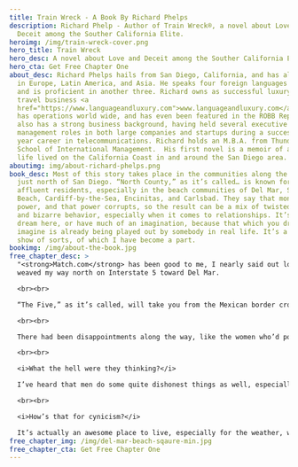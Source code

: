 ```yaml
---
title: Train Wreck - A Book By Richard Phelps
description: Richard Phelp - Author of Train Wreck®, a novel about Love and
  Deceit among the Souther California Elite.
heroimg: /img/train-wreck-cover.png
hero_title: Train Wreck
hero_desc: A novel about Love and Deceit among the Souther California Elite.
hero_cta: Get Free Chapter One
about_desc: Richard Phelps hails from San Diego, California, and has also lived
  in Europe, Latin America, and Asia. He speaks four foreign languages fluently
  and is proficient in another three. Richard owns as successful luxury language
  travel business <a
  href="https://www.languageandluxury.com">www.languageandluxury.com</a> that
  has operations world wide, and has even been featured in the ROBB Report. He
  also has a strong business background, having held several executive
  management roles in both large companies and startups during a successful 20+
  year career in telecommunications. Richard holds an M.B.A. from Thunderbird
  School of International Management.  His first novel is a memoir of an amazing
  life lived on the California Coast in and around the San Diego area.
aboutimg: img/about-richard-phelps.png
book_desc: Most of this story takes place in the communities along the coast
  just north of San Diego. “North County,” as it’s called… is known for its
  affluent residents, especially in the beach communities of Del Mar, Solana
  Beach, Cardiff-by-the-Sea, Encinitas, and Carlsbad. They say that money is
  power, and that power corrupts, so the result can be a mix of twisted ideals
  and bizarre behavior, especially when it comes to relationships. It’s hard to
  dream here, or have much of an imagination, because that which you dream or
  imagine is already being played out by somebody in real life. It’s a reality
  show of sorts, of which I have become a part.
bookimg: /img/about-the-book.jpg
free_chapter_desc: >
  "<strong>Match.com</strong> has been good to me, I nearly said out loud, as I
  weaved my way north on Interstate 5 toward Del Mar.  

  <br><br>

  “The Five,” as it’s called, will take you from the Mexican border crossing at Tijuana, Baja California and San Ysidro, CA all the way north to the Canadian border crossing at Blaine, Washington and Surrey, British Columbia.  Fortunately, my travels were only taking me as far as Del Mar to meet my next Match.com victim.  I realize that “victim” is a crass way to refer to my future soulmate, but I’ve found that a sense of humor goes a long way in the online dating world.

  <br><br>

  There had been disappointments along the way, like the women who’d posted pictures of someone else to reel me in, or those not-so-few who posted pictures of themselves but twenty years younger.

  <br><br>

  <i>What the hell were they thinking?</i>

  I’ve heard that men do some quite dishonest things as well, especially when it comes to pictures, age and well, wealth.  This was Southern California after all, where as a man, you flaunted your wealth even if it didn’t exist.  And if you were actually wealthy, it pretty much gave you license to behave however you wanted and to ignore the collateral damage along the way.  

  <br><br>

  <i>How’s that for cynicism?</i>

  It’s actually an awesome place to live, especially for the weather, which on this mid-February day had been a typical sunny “winter” day, with even more brilliant blue skies than in summer.  
free_chapter_img: /img/del-mar-beach-sqaure-min.jpg
free_chapter_cta: Get Free Chapter One
---
```

